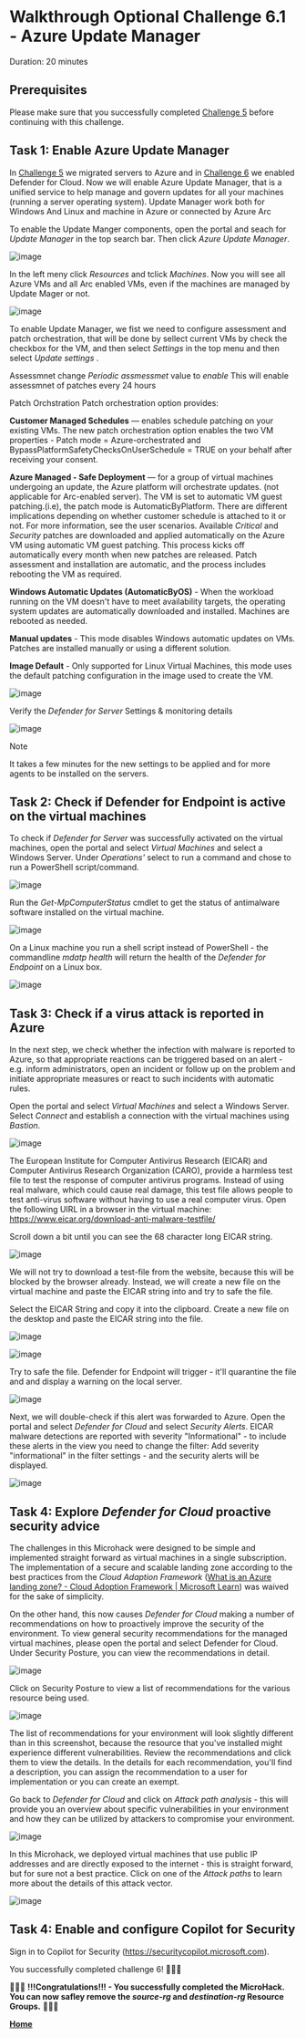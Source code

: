 # Walkthrough Optional Challenge 6.1 - Azure Update Manager

Duration: 20 minutes

## Prerequisites

Please make sure that you successfully completed [Challenge 5](../challenge-5/solution.md) before continuing with this challenge.

## **Task 1: Enable Azure Update Manager**

In [Challenge 5](../challenge-5/solution.md) we migrated servers to Azure and in [Challenge 6](../challenge-5/solution.md) we enabled Defender for Cloud. Now we will enable Azure Update Manager, that is a unified service to help manage and govern updates for all your machines (running a server operating system). Update Manager work both for Windows And Linux and machine in Azure or connected by Azure Arc

To enable the Update Manger components, open the portal and seach for  *Update Manager* in the top search bar.  Then click *Azure Update Manager*.

![image](./img/azureupdatemanageroverview.png)

In the left meny click *Resources* and tclick *Machines*. Now you will see all Azure VMs and all Arc enabled VMs, even if the machines are managed by Update Mager or not.

![image](./img/azureupdatemanager_machines.png)

To enable Update Manager, we fist we need to configure assessment and patch orchestration, that will be done by sellect current VMs by check the checkbox for the VM, and then select *Settings* in the top menu and then select *Update settings* .

Assessmnet
change *Periodic assmessmet* value to *enable* This will enable assessmnet of patches every 24 hours

Patch Orchstration
Patch orchestration option provides:

**Customer Managed Schedules** — enables schedule patching on your existing VMs. The new patch orchestration option enables the two VM properties - Patch mode = Azure-orchestrated and BypassPlatformSafetyChecksOnUserSchedule = TRUE on your behalf after receiving your consent.

**Azure Managed - Safe Deployment** — for a group of virtual machines undergoing an update, the Azure platform will orchestrate updates. (not applicable for Arc-enabled server). The VM is set to automatic VM guest patching.(i.e), the patch mode is AutomaticByPlatform. There are different implications depending on whether customer schedule is attached to it or not. For more information, see the user scenarios.
    Available *Critical* and *Security* patches are downloaded and applied automatically on the Azure VM using automatic VM guest patching. This process kicks off automatically every month when new patches are released. Patch assessment and installation are automatic, and the process includes rebooting the VM as required.

**Windows Automatic Updates (AutomaticByOS)** - When the workload running on the VM doesn't have to meet availability targets, the operating system updates are automatically downloaded and installed. Machines are rebooted as needed.

**Manual updates** - This mode disables Windows automatic updates on VMs. Patches are installed manually or using a different solution.

**Image Default** - Only supported for Linux Virtual Machines, this mode uses the default patching configuration in the image used to create the VM.


![image](./img/azureupdatemanager_settings.png)

Verify the *Defender for Server* Settings & monitoring details 

![image](./img/Def-DefenderServerSettings.png)

> [!NOTE]
> It takes a few minutes for the new settings to be applied and for more agents to be installed on the servers.

## **Task 2: Check if Defender for Endpoint is active on the virtual machines**

To check if *Defender for Server* was successfully activated on the virtual machines, open the portal and select *Virtual Machines* and select a Windows Server. Under *Operations'* select to run a command and chose to run a PowerShell script/command.

![image](./img/VM-runps.png)

Run the *Get-MpComputerStatus* cmdlet to get the status of antimalware software installed on the virtual machine.

![image](./img/vmatpstatus.png)

On a Linux machine you run a shell script instead of PowerShell - the commandline *mdatp health* will return the health of the *Defender for Endpoint* on a Linux box.

![image](./img/vmlinuxatpstatus.png)


## **Task 3: Check if a virus attack is reported in Azure**

In the next step, we check whether the infection with malware is reported to Azure, so that appropriate reactions can be triggered based on an alert - e.g. inform administrators, open an incident or follow up on the problem and initiate appropriate measures or react to such incidents with automatic rules.

Open the portal and select *Virtual Machines* and select a Windows Server. Select *Connect* and establish a connection with the virtual machines using *Bastion*.

![image](./img/vmconnect.png)

The European Institute for Computer Antivirus Research (EICAR) and Computer Antivirus Research Organization (CARO), provide a harmless test file to test the response of computer antivirus programs. Instead of using real malware, which could cause real damage, this test file allows people to test anti-virus software without having to use a real computer virus. Open the following UIRL in a browser in the virtual machine: https://www.eicar.org/download-anti-malware-testfile/ 

Scroll down a bit until you can see the 68 character long EICAR string.  

![image](./img/vm-eicarstring.png)

We will not try to download a test-file from the website, because this will be blocked by the browser already. Instead, we will create a new file on the virtual machine and paste the EICAR string into and try to safe the file. 

Select the EICAR String and copy it into the clipboard. Create a new file on the desktop and paste the EICAR string into the file.

![image](./img/vmnewfile.png)

![image](./img/vmfile.png)

Try to safe the file. Defender for Endpoint will trigger - it'll quarantine the file and and display a warning on the local server.

![image](./img/vmthreat.png)

Next, we will double-check if this alert was forwarded to Azure. Open the portal and select *Defender for Cloud* and select *Security Alerts*. EICAR malware detections are reported with severity "Informational" - to include these alerts in the view you need to change the filter: Add severity "informational" in the filter settings - and the security alerts will be displayed.

![image](./img/DefSecAlert.png)

## **Task 4: Explore *Defender for Cloud* proactive security advice**

The challenges in this Microhack were designed to be simple and implemented straight forward as virtual machines in a single subscription. The implementation of a secure and scalable landing zone according to the best practices from the *Cloud Adaption Framework* ([What is an Azure landing zone? - Cloud Adoption Framework | Microsoft Learn](https://learn.microsoft.com/en-us/azure/cloud-adoption-framework/ready/landing-zone/)) was waived for the sake of simplicity. 

On the other hand, this now causes *Defender for Cloud* making a number of recommendations on how to proactively improve the security of the environment.
To view general security recommendations for the managed virtual machines, please open the portal and select Defender for Cloud. Under Security Posture, you can view the recommendations in detail.

![image](./img/secpost01.png)

Click on Security Posture to view a list of recommendations for the various resource being used.

![image](./img/secpost02.png)

The list of recommendations for your environment will look slightly different than in this screenshot, because the resource that you've installed might experience different vulnerabilities. Review the recommendations and click them to view the details. In the details for each recommendation, you'll find a description, you can assign the recommendation to a user for implementation or you can create an exempt. 

Go back to *Defender for Cloud* and click on *Attack path analysis* - this will provide you an overview about specific vulnerabilities in your environment and how they can be utilized by attackers to compromise your environment. 

![image](./img/secpost03.png)

In this Microhack, we deployed virtual machines that use public IP addresses and are directly exposed to the internet - this is straight forward, but for sure not a best practice. Click on one of the *Attack paths* to learn more about the details of this attack vector.

![image](./img/secpost04.png)


## **Task 4: Enable and configure Copilot for Security**

Sign in to Copilot for Security (https://securitycopilot.microsoft.com).




You successfully completed challenge 6! 🚀🚀🚀

🚀🚀🚀 **!!!Congratulations!!! - You successfully completed the MicroHack. You can now safley remove the *source-rg* and *destination-rg* Resource Groups.** 🚀🚀🚀

 **[Home](../../Readme.md)** 